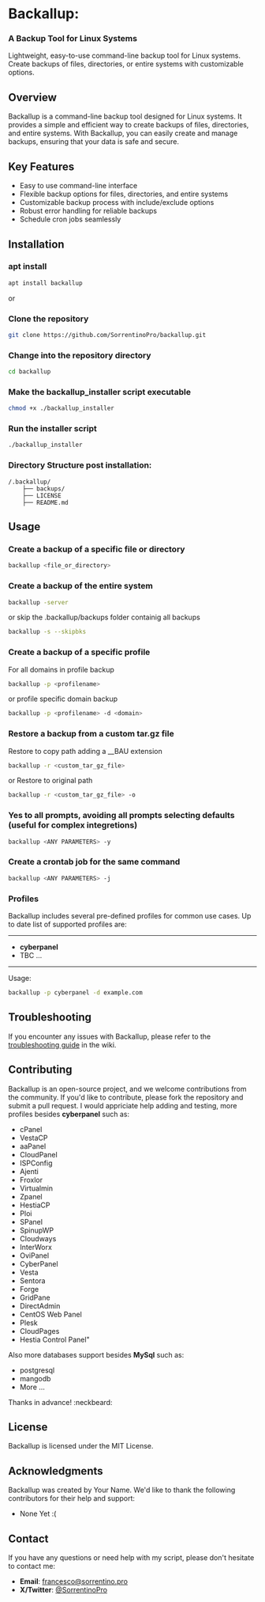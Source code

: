 # Backallup: 
### A Backup Tool for Linux Systems
Lightweight, easy-to-use command-line backup tool for Linux systems. Create backups of files, directories, or entire systems with customizable options.

## Overview
Backallup is a command-line backup tool designed for Linux systems. It provides a simple and efficient way to create backups of files, directories, and entire systems. With Backallup, you can easily create and manage backups, ensuring that your data is safe and secure.

## Key Features
- Easy to use command-line interface
- Flexible backup options for files, directories, and entire systems
- Customizable backup process with include/exclude options
- Robust error handling for reliable backups
- Schedule cron jobs seamlessly

## Installation
### apt install
```bash
apt install backallup
```
or
### Clone the repository
```bash
git clone https://github.com/SorrentinoPro/backallup.git
```

### Change into the repository directory
```bash
cd backallup
```
### Make the backallup_installer script executable
```bash
chmod +x ./backallup_installer
```

### Run the installer script
```bash
./backallup_installer
```
### Directory Structure post installation:
```
/.backallup/
    ├── backups/
    ├── LICENSE
    ├── README.md
```

## Usage

### Create a backup of a specific file or directory
```bash
backallup <file_or_directory>
```

### Create a backup of the entire system
```bash
backallup -server
```
or skip the .backallup/backups folder containig all backups
```bash
backallup -s --skipbks 
```

### Create a backup of a specific profile
For all domains in profile backup
```bash
backallup -p <profilename>
```
or profile specific domain backup
```bash
backallup -p <profilename> -d <domain>
```

### Restore a backup from a custom tar.gz file
Restore to copy path adding a __BAU extension 
```bash
backallup -r <custom_tar_gz_file>
```
or Restore to original path
```bash
backallup -r <custom_tar_gz_file> -o
```

### Yes to all prompts, avoiding all prompts selecting defaults (useful for complex integretions)
```bash
backallup <ANY PARAMETERS> -y
```

### Create a crontab job for the same command 
```bash
backallup <ANY PARAMETERS> -j
```

### Profiles
Backallup includes several pre-defined profiles for common use cases. Up to date list of supported profiles are:

*** 
- **cyberpanel**
- TBC ...
***
Usage: 
```bash
backallup -p cyberpanel -d example.com
```  
## Troubleshooting
If you encounter any issues with Backallup, please refer to the [troubleshooting guide](https://github.com/SorrentinoPro/backallup/wiki) in the wiki.

## Contributing
Backallup is an open-source project, and we welcome contributions from the community. 
If you'd like to contribute, please fork the repository and submit a pull request.
I would appriciate help adding and testing, more profiles besides **cyberpanel** such as:
- cPanel
- VestaCP
- aaPanel
- CloudPanel
- ISPConfig
- Ajenti
- Froxlor
- Virtualmin
- Zpanel
- HestiaCP
- Ploi
- SPanel
- SpinupWP
- Cloudways
- InterWorx
- OviPanel
- CyberPanel
- Vesta
- Sentora
- Forge
- GridPane
- DirectAdmin
- CentOS Web Panel
- Plesk
- CloudPages
- Hestia Control Panel"
  
Also more databases support besides **MySql** such as:
- postgresql
- mangodb
- More ...
  
Thanks in advance! :neckbeard:

## License
Backallup is licensed under the MIT License.

## Acknowledgments
Backallup was created by Your Name. We'd like to thank the following contributors for their help and support:
- None Yet :(

## Contact
If you have any questions or need help with my script, please don't hesitate to contact me:

- **Email**: [francesco@sorrentino.pro](mailto:francesco@sorrentino.pro)
- **X/Twitter**: [@SorrentinoPro](https://x.com/SorrentinoPro)
